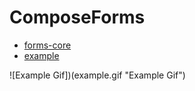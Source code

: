 # ComposeForms

* [forms-core](forms-core/README.md)
* [example](example/README.md)

![Example Gif])(example.gif "Example Gif")